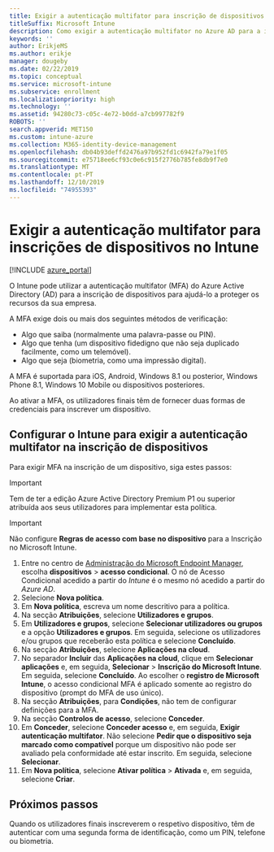 ```yaml
---
title: Exigir a autenticação multifator para inscrição de dispositivos no Intune
titleSuffix: Microsoft Intune
description: Como exigir a autenticação multifator no Azure AD para a inscrição de dispositivos no Intune.
keywords: ''
author: ErikjeMS
ms.author: erikje
manager: dougeby
ms.date: 02/22/2019
ms.topic: conceptual
ms.service: microsoft-intune
ms.subservice: enrollment
ms.localizationpriority: high
ms.technology: ''
ms.assetid: 94280c73-c05c-4e72-b0dd-a7cb997782f9
ROBOTS: ''
search.appverid: MET150
ms.custom: intune-azure
ms.collection: M365-identity-device-management
ms.openlocfilehash: db04b93deffd2476a97b952fd1c6942fa79e1f05
ms.sourcegitcommit: e75718ee6cf93c0e6c915f2776b785fe8db9f7e0
ms.translationtype: MT
ms.contentlocale: pt-PT
ms.lasthandoff: 12/10/2019
ms.locfileid: "74955393"
---
```

# <a name="require-multi-factor-authentication-for-intune-device-enrollments"></a>Exigir a autenticação multifator para inscrições de dispositivos no Intune

[!INCLUDE [azure_portal](../includes/azure_portal.md)]

O Intune pode utilizar a autenticação multifator (MFA) do Azure Active Directory (AD) para a inscrição de dispositivos para ajudá-lo a proteger os recursos da sua empresa.

A MFA exige dois ou mais dos seguintes métodos de verificação:

- Algo que saiba (normalmente uma palavra-passe ou PIN).
- Algo que tenha (um dispositivo fidedigno que não seja duplicado facilmente, como um telemóvel).
- Algo que seja (biometria, como uma impressão digital).

A MFA é suportada para iOS, Android, Windows 8.1 ou posterior, Windows Phone 8.1, Windows 10 Mobile ou dispositivos posteriores.

Ao ativar a MFA, os utilizadores finais têm de fornecer duas formas de credenciais para inscrever um dispositivo.

## <a name="configure-intune-to-require-multi-factor-authentication-at-device-enrollment"></a>Configurar o Intune para exigir a autenticação multifator na inscrição de dispositivos

Para exigir MFA na inscrição de um dispositivo, siga estes passos:

>[!Important]
>Tem de ter a edição Azure Active Directory Premium P1 ou superior atribuída aos seus utilizadores para implementar esta política.

>[!Important]
>Não configure **Regras de acesso com base no dispositivo** para a Inscrição no Microsoft Intune.

1. Entre no centro de [Administração do Microsoft Endpoint Manager](https://go.microsoft.com/fwlink/?linkid=2109431), escolha **dispositivos** > **acesso condicional**. O nó de Acesso Condicional acedido a partir do *Intune* é o mesmo nó acedido a partir do *Azure AD*.
2. Selecione **Nova política**.
3. Em **Nova política**, escreva um nome descritivo para a política.
4. Na secção **Atribuições**, selecione **Utilizadores e grupos**. 
5. Em **Utilizadores e grupos**, selecione **Selecionar utilizadores ou grupos** e a opção **Utilizadores e grupos**. Em seguida, selecione os utilizadores e/ou grupos que receberão esta política e selecione **Concluído**.
6. Na secção **Atribuições**, selecione **Aplicações na cloud**.
7. No separador **Incluir** das **Aplicações na cloud**, clique em **Selecionar aplicações** e, em seguida, **Selecionar** > **Inscrição do Microsoft Intune**. Em seguida, selecione **Concluído**. Ao escolher o **registro de Microsoft Intune**, o acesso condicional MFA é aplicado somente ao registro do dispositivo (prompt do MFA de uso único).
8. Na secção **Atribuições**, para **Condições**, não tem de configurar definições para a MFA.
9. Na secção **Controlos de acesso**, selecione **Conceder**.
10. Em **Conceder**, selecione **Conceder acesso** e, em seguida, **Exigir autenticação multifator**. Não selecione **Pedir que o dispositivo seja marcado como compatível** porque um dispositivo não pode ser avaliado pela conformidade até estar inscrito. Em seguida, selecione **Selecionar**.
11. Em **Nova política**, selecione **Ativar política** > **Ativada** e, em seguida, selecione **Criar**.



## <a name="next-steps"></a>Próximos passos

Quando os utilizadores finais inscreverem o respetivo dispositivo, têm de autenticar com uma segunda forma de identificação, como um PIN, telefone ou biometria.
